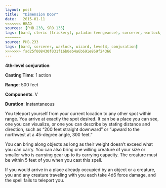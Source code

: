 ```yaml
---
layout: post
title:  "Dimension Door"
date:   2015-01-11
<<<<<<< HEAD
sources: [PHB.233, SRD.135]
tags: [bard, cleric (trickery), paladin (vengeance), sorcerer, warlock, wizard, level4, conjuration]
=======
source: PHB.233
tags: [bard, sorcerer, warlock, wizard, level4, conjuration]
>>>>>>> fad25f008430f031f16b0eb4a6b691e869f24366
---
```


**4th-level conjuration**

**Casting Time**: 1 action

**Range**: 500 feet

**Components**: V

**Duration**: Instantaneous

You teleport yourself from your current location to any other spot within range. You arrive at exactly the spot desired. It can be a place you can see, one you can visualize, or one you can describe by stating distance and direction, such as “200 feet straight downward” or “upward to the northwest at a 45-degree angle, 300 feet.”

You can bring along objects as long as their weight doesn’t exceed what you can carry. You can also bring one willing creature of your size or smaller who is carrying gear up to its carrying capacity. The creature must be within 5 feet of you when you cast this spell.

If you would arrive in a place already occupied by an object or a creature, you and any creature traveling with you each take 4d6 force damage, and the spell fails to teleport you.
